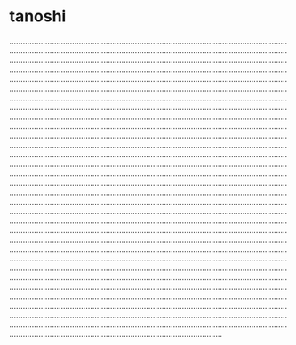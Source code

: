 # tanoshi

...................................................................................................................................................................................................................................................................................................................................................................................................................................................................................................................................................................................................................................................................................................................................................................................................................................................................................................................................................................................................................................................................................................................................................................................................................................................................................................................................................................................................................................................................................................................................................................................................................................................................................................................................................................................................................................................................................................................................................................................................................................................................................................................................................................................................................................................................................................................................................................................................................................................................................................................................................................................................................................................................................................................................................................................................................................................................................................................................................................................................................................................................................................................................................................................................................................................................................................................................................................................................................................................................................................................................................................................................................................................................................................................................................................................................................................................................................................................................................................................................................................................................................................